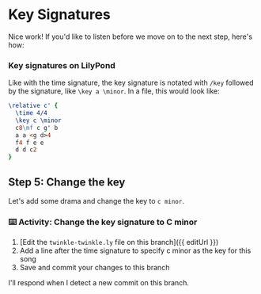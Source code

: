 # Key Signatures

Nice work! If you'd like to listen before we move on to the next step, here's how:

### Key signatures on LilyPond

Like with the time signature, the key signature is notated with `/key` followed by the signature, like `\key a \minor`. In a file, this would look like:

```ly
\relative c' {
  \time 4/4
  \key c \minor
  c8\mf c g' b
  a a <g d>4
  f4 f e e
  d d c2
}
```

## Step 5: Change the key

Let's add some drama and change the key to `c minor`.

### :keyboard: Activity: Change the key signature to C minor

1. [Edit the `twinkle-twinkle.ly` file on this branch]({{ editUrl }})
2. Add a line after the time signature to specify c minor as the key for this song
3. Save and commit your changes to this branch

I'll respond when I detect a new commit on this branch.